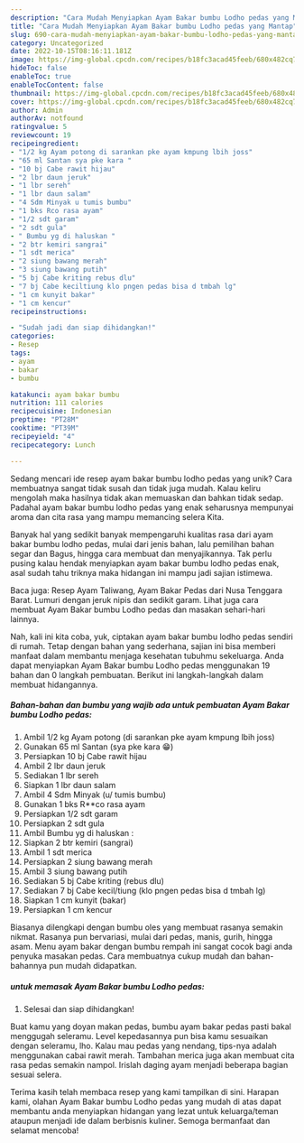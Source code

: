 ```yaml
---
description: "Cara Mudah Menyiapkan Ayam Bakar bumbu Lodho pedas yang Mantap"
title: "Cara Mudah Menyiapkan Ayam Bakar bumbu Lodho pedas yang Mantap"
slug: 690-cara-mudah-menyiapkan-ayam-bakar-bumbu-lodho-pedas-yang-mantap
category: Uncategorized
date: 2022-10-15T08:16:11.181Z
image: https://img-global.cpcdn.com/recipes/b18fc3acad45feeb/680x482cq70/ayam-bakar-bumbu-lodho-pedas-foto-resep-utama.jpg
hideToc: false
enableToc: true
enableTocContent: false
thumbnail: https://img-global.cpcdn.com/recipes/b18fc3acad45feeb/680x482cq70/ayam-bakar-bumbu-lodho-pedas-foto-resep-utama.jpg
cover: https://img-global.cpcdn.com/recipes/b18fc3acad45feeb/680x482cq70/ayam-bakar-bumbu-lodho-pedas-foto-resep-utama.jpg
author: Admin
authorAv: notfound
ratingvalue: 5
reviewcount: 19
recipeingredient:
- "1/2 kg Ayam potong di sarankan pke ayam kmpung lbih joss"
- "65 ml Santan sya pke kara "
- "10 bj Cabe rawit hijau"
- "2 lbr daun jeruk"
- "1 lbr sereh"
- "1 lbr daun salam"
- "4 Sdm Minyak u tumis bumbu"
- "1 bks Rco rasa ayam"
- "1/2 sdt garam"
- "2 sdt gula"
- " Bumbu yg di haluskan "
- "2 btr kemiri sangrai"
- "1 sdt merica"
- "2 siung bawang merah"
- "3 siung bawang putih"
- "5 bj Cabe kriting rebus dlu"
- "7 bj Cabe keciltiung klo pngen pedas bisa d tmbah lg"
- "1 cm kunyit bakar"
- "1 cm kencur"
recipeinstructions:

- "Sudah jadi dan siap dihidangkan!"
categories:
- Resep
tags:
- ayam
- bakar
- bumbu

katakunci: ayam bakar bumbu 
nutrition: 111 calories
recipecuisine: Indonesian
preptime: "PT28M"
cooktime: "PT39M"
recipeyield: "4"
recipecategory: Lunch

---
```





Sedang mencari ide resep ayam bakar bumbu lodho pedas yang unik? Cara membuatnya sangat tidak susah dan tidak juga mudah. Kalau keliru mengolah maka hasilnya tidak akan memuaskan dan bahkan tidak sedap. Padahal ayam bakar bumbu lodho pedas yang enak seharusnya mempunyai aroma dan cita rasa yang mampu memancing selera Kita.





Banyak hal yang sedikit banyak mempengaruhi kualitas rasa dari ayam bakar bumbu lodho pedas, mulai dari jenis bahan, lalu pemilihan bahan segar dan Bagus, hingga cara membuat dan menyajikannya. Tak perlu pusing kalau hendak menyiapkan ayam bakar bumbu lodho pedas enak,      asal sudah tahu triknya maka hidangan ini mampu jadi sajian istimewa.














Baca juga: Resep Ayam Taliwang, Ayam Bakar Pedas dari Nusa Tenggara Barat. Lumuri dengan jeruk nipis dan sedikit garam. Lihat juga cara membuat Ayam Bakar bumbu Lodho pedas dan masakan sehari-hari lainnya.






Nah, kali ini kita coba, yuk, ciptakan ayam bakar bumbu lodho pedas sendiri di rumah. Tetap dengan bahan yang sederhana, sajian ini bisa memberi manfaat dalam membantu menjaga kesehatan tubuhmu sekeluarga. Anda dapat menyiapkan Ayam Bakar bumbu Lodho pedas menggunakan 19 bahan dan 0 langkah pembuatan. Berikut ini langkah-langkah dalam membuat hidangannya.

<!--inarticleads1-->

##### Bahan-bahan dan bumbu yang wajib ada untuk pembuatan Ayam Bakar bumbu Lodho pedas:

1. Ambil 1/2 kg Ayam potong (di sarankan pke ayam kmpung lbih joss)
1. Gunakan 65 ml Santan (sya pke kara 😁)
1. Persiapkan 10 bj Cabe rawit hijau
1. Ambil 2 lbr daun jeruk
1. Sediakan 1 lbr sereh
1. Siapkan 1 lbr daun salam
1. Ambil 4 Sdm Minyak (u/ tumis bumbu)
1. Gunakan 1 bks R**co rasa ayam
1. Persiapkan 1/2 sdt garam
1. Persiapkan 2 sdt gula
1. Ambil  Bumbu yg di haluskan :
1. Siapkan 2 btr kemiri (sangrai)
1. Ambil 1 sdt merica
1. Persiapkan 2 siung bawang merah
1. Ambil 3 siung bawang putih
1. Sediakan 5 bj Cabe kriting (rebus dlu)
1. Sediakan 7 bj Cabe kecil/tiung (klo pngen pedas bisa d tmbah lg)
1. Siapkan 1 cm kunyit (bakar)
1. Persiapkan 1 cm kencur


Biasanya dilengkapi dengan bumbu oles yang membuat rasanya semakin nikmat. Rasanya pun bervariasi, mulai dari pedas, manis, gurih, hingga asam. Menu ayam bakar dengan bumbu rempah ini sangat cocok bagi anda penyuka masakan pedas. Cara membuatnya cukup mudah dan bahan-bahannya pun mudah didapatkan. 

<!--inarticleads2-->

#####  untuk memasak Ayam Bakar bumbu Lodho pedas:


1. Selesai dan siap dihidangkan!

Buat kamu yang doyan makan pedas, bumbu ayam bakar pedas pasti bakal menggugah seleramu. Level kepedasannya pun bisa kamu sesuaikan dengan seleramu, lho. Kalau mau pedas yang nendang, tips-nya adalah menggunakan cabai rawit merah. Tambahan merica juga akan membuat cita rasa pedas semakin nampol. Irislah daging ayam menjadi beberapa bagian sesuai selera. 

Terima kasih telah membaca resep yang kami tampilkan di sini. Harapan kami, olahan Ayam Bakar bumbu Lodho pedas yang mudah di atas dapat membantu anda menyiapkan hidangan yang lezat untuk keluarga/teman ataupun menjadi ide dalam berbisnis kuliner. Semoga bermanfaat dan selamat mencoba!
